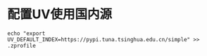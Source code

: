 # 配置UV使用国内源

```
echo "export UV_DEFAULT_INDEX=https://pypi.tuna.tsinghua.edu.cn/simple" >> .zprofile
```

